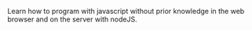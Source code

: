 Learn how to program with javascript without prior knowledge in the web browser and on the server with nodeJS.
